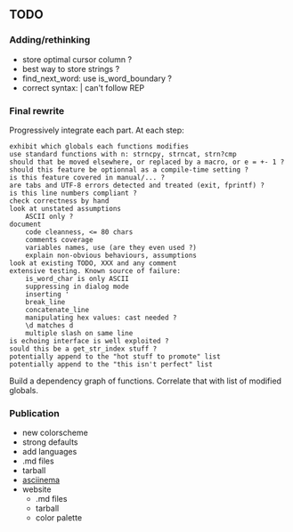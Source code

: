 ## TODO

### Adding/rethinking

* store optimal cursor column ?
* best way to store strings ?
* find_next_word: use is_word_boundary ?
* correct syntax: | can't follow REP


### Final rewrite

Progressively integrate each part. At each step:

    exhibit which globals each functions modifies
    use standard functions with n: strncpy, strncat, strn?cmp
    should that be moved elsewhere, or replaced by a macro, or e = +- 1 ?
    should this feature be optionnal as a compile-time setting ?
    is this feature covered in manual/... ?
    are tabs and UTF-8 errors detected and treated (exit, fprintf) ?
    is this line numbers compliant ?
    check correctness by hand
    look at unstated assumptions
        ASCII only ?
    document
        code cleanness, <= 80 chars
        comments coverage
        variables names, use (are they even used ?)
        explain non-obvious behaviours, assumptions
    look at existing TODO, XXX and any comment
    extensive testing. Known source of failure:
        is_word_char is only ASCII
        suppressing in dialog mode
        inserting '
        break_line
        concatenate_line
        manipulating hex values: cast needed ?
        \d matches d
        multiple slash on same line
    is echoing interface is well exploited ?
    sould this be a get_str_index stuff ?
    potentially append to the "hot stuff to promote" list
    potentially append to the "this isn't perfect" list

Build a dependency graph of functions. Correlate that with list of modified
globals.


### Publication

* new colorscheme
* strong defaults
* add languages
* .md files
* tarball
* [asciinema](https://asciinema.org)
* website
    * .md files
    * tarball
    * color palette
